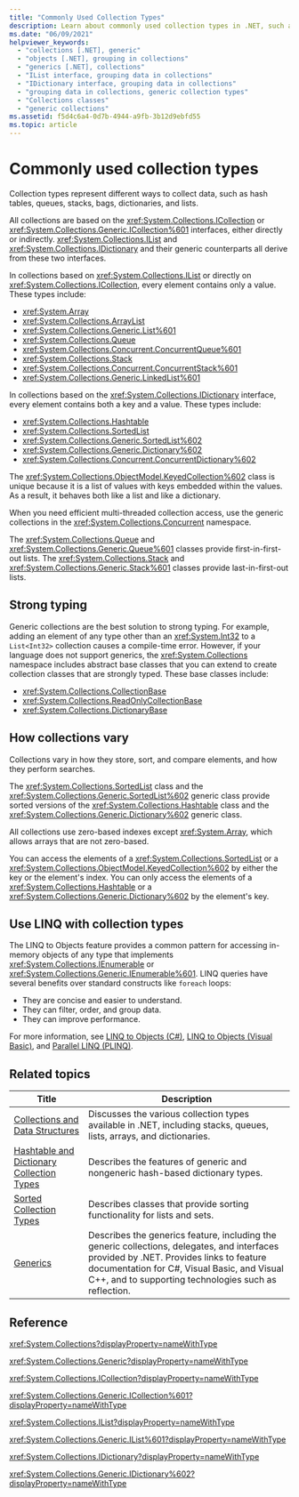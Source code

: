 ```yaml
---
title: "Commonly Used Collection Types"
description: Learn about commonly used collection types in .NET, such as hash tables, queues, stacks, bags, dictionaries, and lists.
ms.date: "06/09/2021"
helpviewer_keywords: 
  - "collections [.NET], generic"
  - "objects [.NET], grouping in collections"
  - "generics [.NET], collections"
  - "IList interface, grouping data in collections"
  - "IDictionary interface, grouping data in collections"
  - "grouping data in collections, generic collection types"
  - "Collections classes"
  - "generic collections"
ms.assetid: f5d4c6a4-0d7b-4944-a9fb-3b12d9ebfd55
ms.topic: article
---
```

# Commonly used collection types

Collection types represent different ways to collect data, such as hash tables, queues, stacks, bags, dictionaries, and lists.

All collections are based on the <xref:System.Collections.ICollection> or <xref:System.Collections.Generic.ICollection%601> interfaces, either directly or indirectly. <xref:System.Collections.IList> and <xref:System.Collections.IDictionary> and their generic counterparts all derive from these two interfaces.

In collections based on <xref:System.Collections.IList> or directly on <xref:System.Collections.ICollection>, every element contains only a value. These types include:

- <xref:System.Array>
- <xref:System.Collections.ArrayList>
- <xref:System.Collections.Generic.List%601>
- <xref:System.Collections.Queue>
- <xref:System.Collections.Concurrent.ConcurrentQueue%601>
- <xref:System.Collections.Stack>
- <xref:System.Collections.Concurrent.ConcurrentStack%601>
- <xref:System.Collections.Generic.LinkedList%601>

In collections based on the <xref:System.Collections.IDictionary> interface, every element contains both a key and a value. These types include:

- <xref:System.Collections.Hashtable>
- <xref:System.Collections.SortedList>
- <xref:System.Collections.Generic.SortedList%602>
- <xref:System.Collections.Generic.Dictionary%602>
- <xref:System.Collections.Concurrent.ConcurrentDictionary%602>

The <xref:System.Collections.ObjectModel.KeyedCollection%602> class is unique because it is a list of values with keys embedded within the values. As a result, it behaves both like a list and like a dictionary.  

When you need efficient multi-threaded collection access, use the generic collections in the <xref:System.Collections.Concurrent> namespace.

The <xref:System.Collections.Queue> and <xref:System.Collections.Generic.Queue%601> classes provide first-in-first-out lists. The <xref:System.Collections.Stack> and <xref:System.Collections.Generic.Stack%601> classes provide last-in-first-out lists.

## Strong typing

Generic collections are the best solution to strong typing. For example, adding an element of any type other than an <xref:System.Int32> to a `List<Int32>` collection causes a compile-time error. However, if your language does not support generics, the <xref:System.Collections> namespace includes abstract base classes that you can extend to create collection classes that are strongly typed. These base classes include:

- <xref:System.Collections.CollectionBase>
- <xref:System.Collections.ReadOnlyCollectionBase>
- <xref:System.Collections.DictionaryBase>

## How collections vary
  
Collections vary in how they store, sort, and compare elements, and how they perform searches.

The <xref:System.Collections.SortedList> class and the <xref:System.Collections.Generic.SortedList%602> generic class provide sorted versions of the <xref:System.Collections.Hashtable> class and the <xref:System.Collections.Generic.Dictionary%602> generic class.

All collections use zero-based indexes except <xref:System.Array>, which allows arrays that are not zero-based.

You can access the elements of a <xref:System.Collections.SortedList> or a <xref:System.Collections.ObjectModel.KeyedCollection%602> by either the key or the element's index. You can only access the elements of a <xref:System.Collections.Hashtable> or a <xref:System.Collections.Generic.Dictionary%602> by the element's key.

## Use LINQ with collection types
  
The LINQ to Objects feature provides a common pattern for accessing in-memory objects of any type that implements <xref:System.Collections.IEnumerable> or <xref:System.Collections.Generic.IEnumerable%601>. LINQ queries have several benefits over standard constructs like `foreach` loops:

- They are concise and easier to understand.
- They can filter, order, and group data.
- They can improve performance.
  
For more information, see [LINQ to Objects (C#)](../../csharp/linq/get-started/introduction-to-linq-queries.md), [LINQ to Objects (Visual Basic)](../../visual-basic/programming-guide/concepts/linq/linq-to-objects.md), and [Parallel LINQ (PLINQ)](../parallel-programming/introduction-to-plinq.md).  
  
## Related topics  
  
|Title|Description|  
|-----------|-----------------|  
|[Collections and Data Structures](index.md)|Discusses the various collection types available in .NET, including stacks, queues, lists, arrays, and dictionaries.|  
|[Hashtable and Dictionary Collection Types](hashtable-and-dictionary-collection-types.md)|Describes the features of generic and nongeneric hash-based dictionary types.|  
|[Sorted Collection Types](sorted-collection-types.md)|Describes classes that provide sorting functionality for lists and sets.|  
|[Generics](../generics/index.md)|Describes the generics feature, including the generic collections, delegates, and interfaces provided by .NET. Provides links to feature documentation for C#, Visual Basic, and Visual C++, and to supporting technologies such as reflection.|  
  
## Reference  

 <xref:System.Collections?displayProperty=nameWithType>  
  
 <xref:System.Collections.Generic?displayProperty=nameWithType>  
  
 <xref:System.Collections.ICollection?displayProperty=nameWithType>  
  
 <xref:System.Collections.Generic.ICollection%601?displayProperty=nameWithType>  
  
 <xref:System.Collections.IList?displayProperty=nameWithType>  
  
 <xref:System.Collections.Generic.IList%601?displayProperty=nameWithType>  
  
 <xref:System.Collections.IDictionary?displayProperty=nameWithType>  
  
 <xref:System.Collections.Generic.IDictionary%602?displayProperty=nameWithType>
